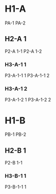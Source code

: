 # H1-A
PA-1
PA-2
## H2-A 1
P2-A 1-1
P2-A 1-2

### H3-A-1 1
P3-A-1-1 1
P3-A-1-1 2

### H3-A-1 2
P3-A-1-2 1
P3-A-1-2 2

# H1-B
PB-1
PB-2

## H2-B 1
P2-B 1-1

### H3-B-1 1
P3-B-1-1 1
